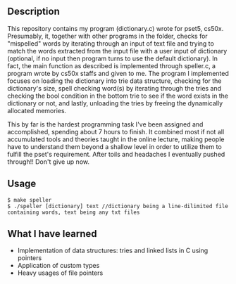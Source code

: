 ## Description
This repository contains my program (dictionary.c) wrote for pset5, cs50x. Presumably, it, together with other programs in the folder, checks for "mispelled" words by iterating through an input of text file and trying to match the words extracted from the input file with a user input of dictionary (optional, if no input then program turns to use the default dictionary). In fact, the main function as described is implemented through speller.c, a program wrote by cs50x staffs and given to me. The program I implemented focuses on loading the dictionary into trie data structure, checking for the dictionary's size, spell checking word(s) by iterating through the tries and checking the bool condition in the bottom trie to see if the word exists in the dictionary or not, and lastly, unloading the tries by freeing the dynamically allocated memories.

This by far is the hardest programming task I've been assigned and accomplished, spending about 7 hours to finish. It combined most if not all accumulated tools and theories taught in the online lecture, making people have to understand them beyond a shallow level in order to utilize them to fulfill the pset's requirement. After toils and headaches I eventually pushed through!! Don't give up now.

## Usage
```
$ make speller
$ ./speller [dictionary] text //dictionary being a line-dilimited file containing words, text being any txt files
```

## What I have learned
* Implementation of data structures: tries and linked lists in C using pointers
* Application of custom types
* Heavy usages of file pointers
